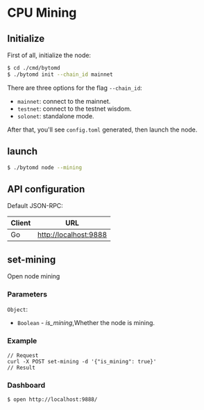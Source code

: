# CPU Mining

<a name="Initialize"></a>
## Initialize
First of all, initialize the node:

```bash
$ cd ./cmd/bytomd
$ ./bytomd init --chain_id mainnet
```

There are three options for the flag `--chain_id`:
* `mainnet`: connect to the mainnet.
* `testnet`: connect to the testnet wisdom.
* `solonet`: standalone mode.

After that, you'll see `config.toml` generated, then launch the node.

<a name="launch"></a>
## [](https://github.com/Bytom/bytom#launch)launch

```bash
$ ./bytomd node --mining
```

<a name="1d13f597"></a>
## API configuration

Default JSON-RPC:

| Client | URL |
| --- | --- |
| Go | [http://localhost:9888](http://localhost:9888/) |


<a name="set-mining"></a>
## set-mining

Open node mining

<a name="Parameters"></a>
### Parameters

`Object`:

* `Boolean` - _is_mining_,Whether the node is mining.

<a name="Example"></a>
### Example

```
// Request
curl -X POST set-mining -d '{"is_mining": true}'
// Result
```

<a name="Dashboard"></a>
### Dashboard

```
$ open http://localhost:9888/
```

